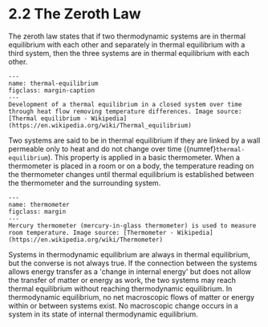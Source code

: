 # 2.2  The Zeroth Law 

The zeroth law states that if two thermodynamic systems are in thermal equilibrium with each other and separately in thermal equilibrium with a third system, then the three systems are in thermal equilibrium with each other. 

```{figure} assets/Thermal_equilibrium_in_closed_system.png
---
name: thermal-equilibrium
figclass: margin-caption
---
Development of a thermal equilibrium in a closed system over time through heat flow removing temperature differences. Image source: [Thermal equilibrium - Wikipedia](https://en.wikipedia.org/wiki/Thermal_equilibrium)
```

Two systems are said to be in thermal equilibrium if they are linked by a wall permeable only to heat and do not change over time ({numref}`thermal-equilibrium`). This property is applied in a basic thermometer.  When a thermometer is placed in a room or on a body, the temperature reading on the thermometer changes until thermal equilibrium is established between the thermometer and the surrounding system.

```{figure} https://upload.wikimedia.org/wikipedia/commons/thumb/5/57/Mercury_Thermometer.jpg/220px-Mercury_Thermometer.jpg
---
name: thermometer
figclass: margin
---
Mercury thermometer (mercury-in-glass thermometer) is used to measure room temperature. Image source: [Thermometer - Wikipedia](https://en.wikipedia.org/wiki/Thermometer)
```

Systems in thermodynamic equilibrium are always in thermal equilibrium, but the converse is not always true. If the connection between the systems allows energy transfer as a 'change in internal energy' but does not allow the transfer of matter or energy as work, the two systems may reach thermal equilibrium without reaching thermodynamic equilibrium. In thermodynamic equilibrium, no net macroscopic flows of matter or energy within or between systems exist. No macroscopic change occurs in a system in its state of internal thermodynamic equilibrium.
